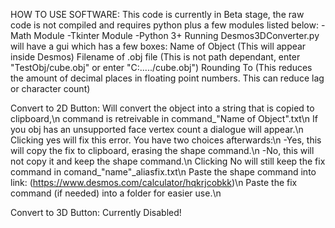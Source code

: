 HOW TO USE SOFTWARE:
  This code is currently in Beta stage, the raw code is not compiled and requires python plus a few modules listed below:
  -Math Module
  -Tkinter Module
  -Python 3+
  Running Desmos3DConverter.py will have a gui which has a few boxes:
  Name of Object (This will appear inside Desmos)
  Filename of .obj file (This is not path dependant, enter "TestObj/cube.obj" or enter "C:\...../cube.obj")
  Rounding To (This reduces the amount of decimal places in floating point numbers. This can reduce lag or character count)

  Convert to 2D Button:
    Will convert the object into a string that is copied to clipboard,\n
    command is retreivable in command_"Name of Object".txt\n
    If you obj has an unsupported face vertex count a dialogue will appear.\n
    Clicking yes will fix this error. You have two choices afterwards:\n
    -Yes, this will copy the fix to clipboard, erasing the shape command.\n
    -No, this will not copy it and keep the shape command.\n
    Clicking No will still keep the fix command in comand_"name"_aliasfix.txt\n
    Paste the shape command into link: (https://www.desmos.com/calculator/hqkrjcobkk)\n
    Paste the fix command (if needed) into a folder for easier use.\n
  
  Convert to 3D Button:
    Currently Disabled!
  

